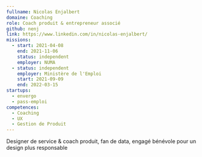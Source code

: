 ```yaml
---
fullname: Nicolas Enjalbert
domaine: Coaching
role: Coach produit & entrepreneur associé
github: nenj
link: https://www.linkedin.com/in/nicolas-enjalbert/
missions:
  - start: 2021-04-08
    end: 2021-11-06
    status: independent
    employer: NUMA
  - status: independent
    employer: Ministère de l'Emploi
    start: 2021-09-09
    end: 2022-03-15
startups:
  - envergo
  - pass-emploi
competences:
  - Coaching
  - UX
  - Gestion de Produit
---
```

Designer de service & coach produit, fan de data, engagé bénévole pour un design plus responsable
